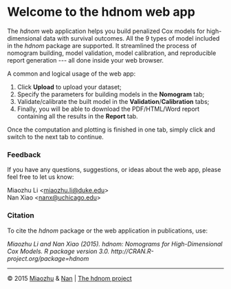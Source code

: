 
# Welcome to the hdnom web app

The _hdnom_ web application helps you build penalized Cox models for high-dimensional data with survival outcomes. All the 9 types of model included in the _hdnom_ package are supported. It streamlined the process of nomogram building, model validation, model calibration, and reproducible report generation --- all done inside your web browser.

A common and logical usage of the web app:

 1. Click **Upload** to upload your dataset;
 2. Specify the parameters for building models in the **Nomogram** tab;
 3. Validate/calibrate the built model in the **Validation**/**Calibration** tabs;
 4. Finally, you will be able to download the PDF/HTML/Word report containing all the results in the **Report** tab.

Once the computation and plotting is finished in one tab, simply click and switch to the next tab to continue.

### Feedback

If you have any questions, suggestions, or ideas about the web app, please feel free to let us know:

Miaozhu Li <<miaozhu.li@duke.edu>><br>
Nan Xiao <<nanx@uchicago.edu>>

### Citation

To cite the _hdnom_ package or the web application in publications, use:

<cite>
Miaozhu Li and Nan Xiao (2015). hdnom: Nomograms for High-Dimensional Cox Models. R package version 3.0. http://CRAN.R-project.org/package=hdnom
</cite>

<hr>
<p class="text-muted">
© 2015 <a href="http://miaozhu.li">Miaozhu</a> & <a href="http://nanx.me">Nan</a> | <a href="http://hdnom.org">The hdnom project</a>
</p>

